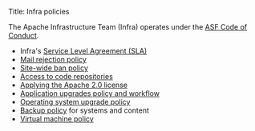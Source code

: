 Title: Infra policies

The Apache Infrastructure Team (Infra) operates under the <a href="https://www.apache.org/foundation/policies/conduct.html" target="_blank">ASF Code of Conduct</a>.

- Infra's [Service Level Agreement (SLA)](sla.html)
- [Mail rejection policy](mail-rejection.html)
- [Site-wide ban policy](infra-ban.html)
- [Access to code repositories](repository-access.html)
- [Applying the Apache 2.0 license](apply-license.html)
- [Application upgrades policy and workflow](app-upgrade-policy.html)
- [Operating system upgrade policy](os-upgrade-policy.html)
- [Backup policy](backup-policy.html) for systems and content
- [Virtual machine policy](vm-policy.html)
